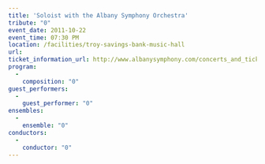 ```yaml
---
title: 'Soloist with the Albany Symphony Orchestra'
tribute: "0"
event_date: 2011-10-22
event_time: 07:30 PM
location: /facilities/troy-savings-bank-music-hall
url: 
ticket_information_url: http://www.albanysymphony.com/concerts_and_tickets/event_details.cfm?ID=68
program: 
  -
    composition: "0"
guest_performers: 
  -
    guest_performer: "0"
ensembles: 
  -
    ensemble: "0"
conductors: 
  -
    conductor: "0"
---
```

